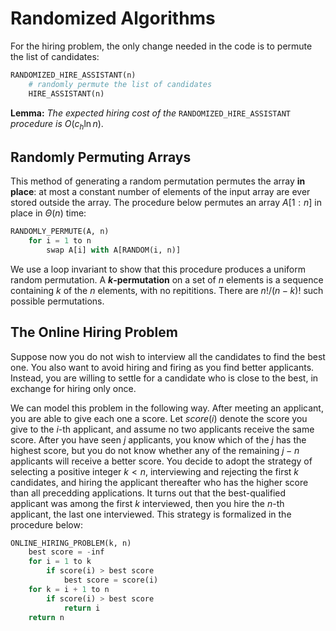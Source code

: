 # Randomized Algorithms

For the hiring problem, the only change needed in the code is to permute the list of candidates:

```python
RANDOMIZED_HIRE_ASSISTANT(n)
    # randomly permute the list of candidates
    HIRE_ASSISTANT(n)
```

**Lemma:** _The expected hiring cost of the_ `RANDOMIZED_HIRE_ASSISTANT` _procedure is_ $O(c_h \ln n)$.

## Randomly Permuting Arrays

This method of generating a random permutation permutes the array **in place**: at most a constant number of elements of the input array are ever stored outside the array. The procedure below permutes an array $A[1: n]$ in place in $\Theta(n)$ time:

```python
RANDOMLY_PERMUTE(A, n)
    for i = 1 to n
        swap A[i] with A[RANDOM(i, n)]
```

We use a loop invariant to show that this procedure produces a uniform random permutation. A **$k$-permutation** on a set of $n$ elements is a sequence containing $k$ of the $n$ elements, with no repititions. There are $n! / (n - k)!$ such possible permutations.

## The Online Hiring Problem

Suppose now you do not wish to interview all the candidates to find the best one. You also want to avoid hiring and firing as you find better applicants. Instead, you are willing to settle for a candidate who is close to the best, in exchange for hiring only once.

We can model this problem in the following way. After meeting an applicant, you are able to give each one a score. Let $score(i)$ denote the score you give to the $i$-th applicant, and assume no two applicants receive the same score. After you have seen $j$ applicants, you know which of the $j$ has the highest score, but you do not know whether any of the remaining $j - n$ applicants will receive a better score. You decide to adopt the strategy of selecting a positive integer $k < n$, interviewing and rejecting the first $k$ candidates, and hiring the applicant thereafter who has the higher score than all precedding applications. It turns out that the best-qualified applicant was among the first $k$ interviewed, then you hire the $n$-th applicant, the last one interviewed. This strategy is formalized in the procedure below:

```python
ONLINE_HIRING_PROBLEM(k, n)
    best score = -inf
    for i = 1 to k
        if score(i) > best score
            best score = score(i)
    for k = i + 1 to n
        if score(i) > best score
            return i
    return n
```